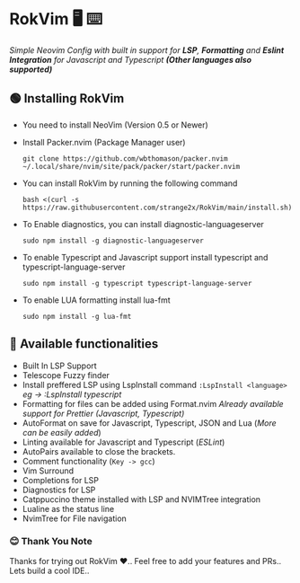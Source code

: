 # RokVim 🖥️ ⌨️

 _Simple Neovim Config with built in support for **LSP**, **Formatting** and **Eslint Integration** for Javascript and Typescript **(Other languages also supported)**_

## 🟢 Installing RokVim
 - You need to install NeoVim (Version 0.5 or Newer)
 - Install Packer.nvim (Package Manager user)
  
   ```
   git clone https://github.com/wbthomason/packer.nvim ~/.local/share/nvim/site/pack/packer/start/packer.nvim
   ```

 - You can install RokVim by running the following command

   ```bash <(curl -s https://raw.githubusercontent.com/strange2x/RokVim/main/install.sh)```

 - To Enable diagnostics, you can install diagnostic-languageserver

   ```sudo npm install -g diagnostic-languageserver```

 - To enable Typescript and Javascript support install typescript and typescript-language-server

   ```sudo npm install -g typescript typescript-language-server```

 - To enable LUA formatting install lua-fmt

   ```sudo npm install -g lua-fmt```

## 🔵 Available functionalities
 - Built In LSP Support
 - Telescope Fuzzy finder
 - Install preffered LSP using LspInstall command
   ```:LspInstall <language>```
   _eg -> :LspInstall typescript_
 - Formatting for files can be added using Format.nvim
   _Already available support for Prettier (Javascript, Typescript)_
 - AutoFormat on save for Javascript, Typescript, JSON and Lua (_More can be easily added_)
 - Linting available for Javascript and Typescript (_ESLint_)
 - AutoPairs available to close the brackets.
 - Comment functionality (```Key -> gcc```)
 - Vim Surround
 - Completions for LSP
 - Diagnostics for LSP
 - Catppuccino theme installed with LSP and NVIMTree integration
 - Lualine as the status line
 - NvimTree for File navigation 


### 😊 Thank You Note
 Thanks for trying out RokVim ❤️.. Feel free to add your features and PRs.. Lets build a cool IDE.. 

